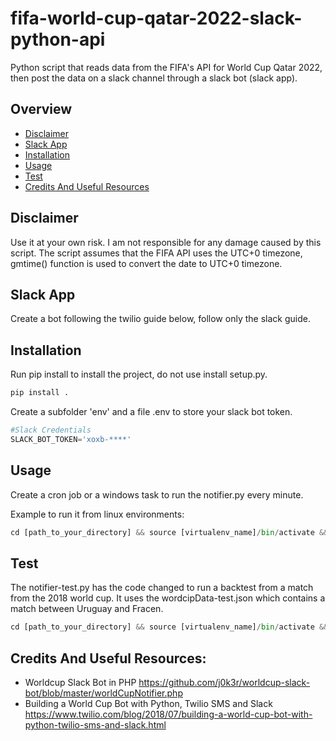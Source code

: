 # fifa-world-cup-qatar-2022-slack-python-api
 Python script that reads data from the FIFA's API for World Cup Qatar 2022, then post the data on a slack channel through a slack bot (slack app).

## Overview

* [Disclaimer](#disclaimer)
* [Slack App](#slack-app)
* [Installation](#installation)
* [Usage](#usage)
* [Test](#test)
* [Credits And Useful Resources](#credits-and-useful-resources)

## Disclaimer
 Use it at your own risk. I am not responsible for any damage caused by this script. The script assumes that the FIFA API uses the UTC+0 timezone, gmtime() function is used to convert the date to UTC+0 timezone.

## Slack App
Create a bot following the twilio guide below, follow only the slack guide. 

## Installation
Run pip install to install the project, do not use install setup.py.
```python
pip install .
```
Create a subfolder 'env' and a file .env to store your slack bot token.
```python
#Slack Credentials
SLACK_BOT_TOKEN='xoxb-****'
```

## Usage
Create a cron job or a windows task to run the notifier.py every minute.

Example to run it from linux environments:
```python
cd [path_to_your_directory] && source [virtualenv_name]/bin/activate && python notifier.py >> ./notifier.log
```

## Test
The notifier-test.py has the code changed to run a backtest from a match from the 2018 world cup. It uses the wordcipData-test.json which contains a match between Uruguay and Fracen.
```python
cd [path_to_your_directory] && source [virtualenv_name]/bin/activate && python notifier-test.py
```

## Credits And Useful Resources:
* Worldcup Slack Bot in PHP https://github.com/j0k3r/worldcup-slack-bot/blob/master/worldCupNotifier.php
* Building a World Cup Bot with Python, Twilio SMS and Slack https://www.twilio.com/blog/2018/07/building-a-world-cup-bot-with-python-twilio-sms-and-slack.html
